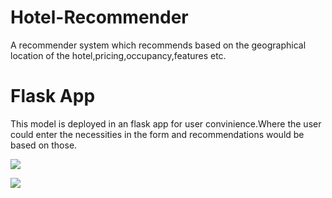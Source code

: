 # Hotel-Recommender
A recommender system which recommends based on the geographical location of the hotel,pricing,occupancy,features etc. 

# Flask App
This model is deployed in an flask app for user convinience.Where the user could enter the necessities in the form and recommendations would be based on those.

![](/ScreenShots/home.PNG)

![](/ScreenShots/result.png)
